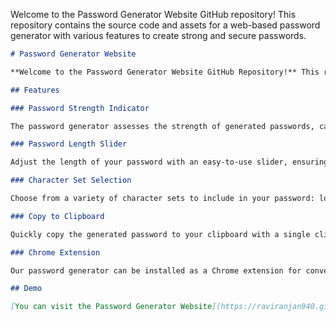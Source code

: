 Welcome to the Password Generator Website GitHub repository! This repository contains the source code and assets for a web-based password generator with various features to create strong and secure passwords.

```markdown
# Password Generator Website

**Welcome to the Password Generator Website GitHub Repository!** This repository contains the source code and assets for a web-based password generator with various features to create strong and secure passwords.

## Features

### Password Strength Indicator

The password generator assesses the strength of generated passwords, categorizing them as weak, moderate, or strong based on complexity criteria.

### Password Length Slider

Adjust the length of your password with an easy-to-use slider, ensuring it meets your specific requirements.

### Character Set Selection

Choose from a variety of character sets to include in your password: lowercase letters, uppercase letters, numbers, and symbols.

### Copy to Clipboard

Quickly copy the generated password to your clipboard with a single click, making it easy to use in various applications.

### Chrome Extension

Our password generator can be installed as a Chrome extension for convenient access directly from your browser's toolbar.

## Demo

[You can visit the Password Generator Website](https://raviranjan940.github.io/Password_Generator/)

```
